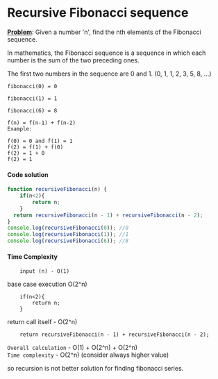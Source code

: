 # Recursive Fibonacci sequence

<ins>**Problem**</ins>: Given a number 'n', find the nth elements of the Fibonacci sequence.

In mathematics, the Fibonacci sequence is a sequence in which each number is the sum of the two preceding ones.

The first two numbers in the sequence are 0 and 1. (0, 1, 1, 2, 3, 5, 8, ...)
```
fibonacci(0) = 0
```
```
fibonacci(1) = 1
```
```
fibonacci(6) = 8
```
`f(n) = f(n-1) + f(n-2)`<br>
`Example:`
```
f(0) = 0 and f(1) = 1
f(2) = f(1) + f(0)
f(2) = 1 + 0
f(2) = 1
```

#### Code solution
```javascript
function recursiveFibonacci(n) {
    if(n<2){
        return n;
    }
  return recursiveFibonacci(n - 1) + recursiveFibonacci(n - 2);
}
console.log(recursiveFibonacci(0)); //0
console.log(recursiveFibonacci(1)); //1
console.log(recursiveFibonacci(6)); //8
```

#### Time Complexity

```
    input (n) - O(1)
```
base case execution O(2^n)
```
    if(n<2){
        return n;
    }
```
return call itself - O(2^n)
```
    return recursiveFibonacci(n - 1) + recursiveFibonacci(n - 2);
```
`Overall calculation` - O(1) + O(2^n) + O(2^n)<br>
`Time complexity` - O(2^n) (consider always higher value)

so recursion is not better solution for finding fibonacci series.